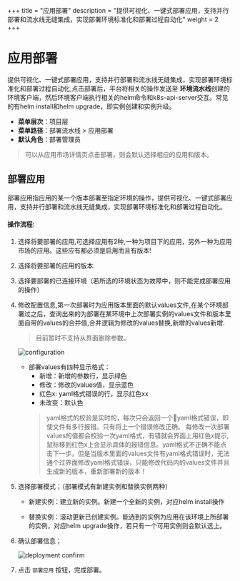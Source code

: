 ﻿+++
title = "应用部署"
description = "提供可视化、一键式部署应用，支持并行部署和流水线无缝集成，实现部署环境标准化和部署过程自动化"
weight = 2
+++

# 应用部署

提供可视化、一键式部署应用，支持并行部署和流水线无缝集成，实现部署环境标准化和部署过程自动化,点击部署后，平台将相关的操作发送至 **环境流水线**创建的环境客户端，然后环境客户端执行相关的helm命令和k8s-api-server交互。常见的有helm install和helm upgrade，即实例创建和实例升级。
  
  - **菜单层次**：项目层
  - **菜单路径**：部署流水线 > 应用部署
  - **默认角色**：部署管理员
  <blockquote class="note">
       可以从应用市场详情页点击部署，则会默认选择相应的应用和版本。
    	  </blockquote>

## 部署应用
部署应用指应用的某一个版本部署至指定环境的操作，提供可视化、一键式部署应用，支持并行部署和流水线无缝集成，实现部署环境标准化和部署过程自动化。

#### 操作流程:

 1. 选择将要部署的应用,可选择应用有2种,一种为项目下的应用，另外一种为应用市场的应用。这些应有都必须是启用而且有版本!

 2. 选择将要部署的应用的版本.

 3. 选择要部署的已连接环境（若所选的环境状态为故障中，则不能完成部署应用的操作）

 4. 修改配置信息,第一次部署时为应用版本里面的默认values文件,在某个环境部署过之后，查询出来的为部署在某环境中上次部署实例的values文件和版本里面自带的values的合并值,合并逻辑为修改的values替换,新增的values新增.
     	<blockquote class="warning">
      目前暂时不支持从界面删除参数。
    	  </blockquote>
    
    ![configuration](/docs/user-guide/deployment-pipeline/image/deploy1.png)

    - 部署values有四种显示格式：
        - 新增：新增的参数行，显示绿色
        - 修改：修改的values值，显示蓝色
        - 红色x: yaml格式错误的行，显示红色xx
        - 未改变：默认色
      	<blockquote class="note">
       yaml格式的校验是实时的，每次只会返回一个yaml格式错误，即使文件有多行报错。只有将上一个错误修改正确。 
       每修改一次部署values的值都会校验一次yaml格式，有错就会界面上用红色x提示,鼠标移到红色x上会显示具体的报错信息。yaml格式不正确不能点击下一步。但是当版本里面的values文件有yaml格式错误时，无法通个过界面修改yaml格式错误，只能修改代码内的values文件并且生成新的版本，重新部署新的版本！
    	  </blockquote>

 5. 选择部署模式；（部署模式有新建实例和替换实例两种）

    - 新建实例：建立新的实例。新建一个全新的实例，对应helm install操作

    - 替换实例：滚动更新已创建实例。能选到的实例为应用在该环境上所部署的实例，对应helm upgrade操作，若只有一个可用实例则会默认选上。


 6. 确认部署信息；
      
    ![deployment confirm](/docs/user-guide/deployment-pipeline/image/deploy2.png)
      
 7. 点击 `部署应用` 按钮，完成部署。
